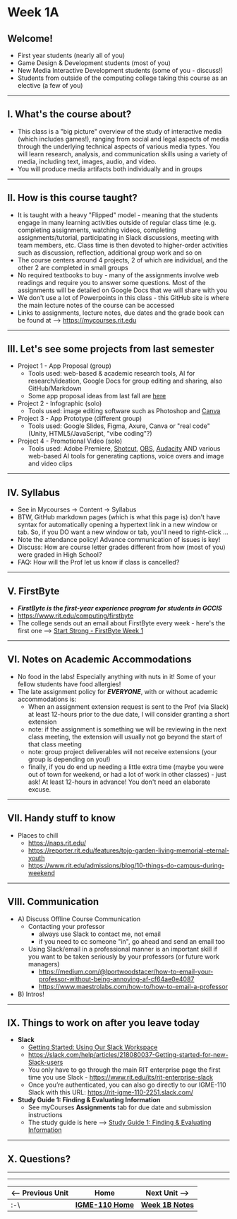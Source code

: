 # Week 1A

## Welcome!
- First year students (nearly all of you)
- Game Design & Development students (most of you)
- New Media Interactive Development students (some of you - discuss!)
- Students from outside of the computing college taking this course as an elective (a few of you)

---

## I. What's the course about?
- This class is a "big picture" overview of the study of interactive media (which includes games!), ranging from social and legal aspects of media through the underlying technical aspects of various media types. You will learn research, analysis, and communication skills using a variety of media, including text, images, audio, and video.
- You will produce media artifacts both individually and in groups

---

## II. How is this course taught?
- It is taught with a heavy "Flipped" model - meaning that the students engage in many learning activities outside of regular class time (e.g. completing assignments, watching videos, completing assignments/tutorial, participating in Slack discussions, meeting with team members, etc. Class time is then devoted to higher-order activities such as discussion, reflection, additional group work and so on
- The course centers around 4 projects, 2 of which are individual, and the other 2 are completed in small groups
- No required textbooks to buy - many of the assignments involve web readings and require you to answer some questions. Most of the assignments will be detailed on Google Docs that we will share with you
- We don't use a lot of Powerpoints in this class - this GitHub site is where the main lecture notes of the course can be accessed
- Links to assignments, lecture notes, due dates and the grade book can be found at -->  https://mycourses.rit.edu

---

## III. Let's see some projects from last semester
- Project 1 - App Proposal (group)
  - Tools used: web-based & academic research tools, AI for research/ideation, Google Docs for group editing and sharing, also GitHub/Markdown
  - Some app proposal ideas from last fall are [here](1B.md#some-examples-from-last-year)
- Project 2 - Infographic (solo)
  - Tools used: image editing software such as Photoshop and [Canva](https://www.canva.com/)
- Project 3 - App Prototype (different group)
  - Tools used: Google Slides, Figma, Axure, Canva or "real code" (Unity, HTML5/JavaScript, "vibe coding"?)
- Project 4 - Promotional Video (solo)
  - Tools used: Adobe Premiere, [Shotcut](https://www.movavi.com/learning-portal/shotcut-review.html), [OBS](https://restream.io/learn/what-is/obs), [Audacity](https://www.audacityteam.org/download/) AND various web-based AI tools for generating captions, voice overs and image and video clips

---

## IV. Syllabus
-  See in Mycourses -> Content -> Syllabus
  - BTW, GitHub markdown pages (which is what this page is) don't have syntax for automatically opening a hypertext link in a new window or tab. So, if you DO want a new window or tab, you'll need to right-click ...
- Note the attendance policy! Advance communication of issues is key!
- Discuss: How are course letter grades different from how (most of you) were graded in High School? 
- FAQ: How will the Prof let us know if class is cancelled?

---


## V. FirstByte
- ***FirstByte is the first-year experience program for students in GCCIS***
- https://www.rit.edu/computing/firstbyte
- The college sends out an email about FirstByte every week - here's the first one --> [Start Strong - FirstByte Week 1](../firstbyte)

---

## VI. Notes on Academic Accommodations
- No food in the labs! Especially anything with nuts in it! Some of your fellow students have food allergies!
- The late assignment policy for ***EVERYONE***, with or without academic accommodations is:
  - When an assignment extension request is sent to the Prof (via Slack) at least 12-hours prior to the due date, I will consider granting a short extension
  - note: if the assignment is something we will be reviewing in the next class meeting, the extension will usually not go beyond the start of that class meeting
  - note: group project deliverables will not receive extensions (your group is depending on you!)
  - finally, if you do end up needing a little extra time (maybe you were out of town for weekend, or had a lot of work in other classes) - just ask! At least 12-hours in advance! You don't need an elaborate excuse.

---

## VII. Handy stuff to know
- Places to chill
  - https://naps.rit.edu/
  - https://reporter.rit.edu/features/tojo-garden-living-memorial-eternal-youth
  - https://www.rit.edu/admissions/blog/10-things-do-campus-during-weekend

---

## VIII. Communication
- A) Discuss Offline Course Communication
  - Contacting your professor
    - always use Slack to contact me, not email
    - if you need to cc someone "in", go ahead and send an email too
  - Using Slack/email in a professional manner is an important skill if you want to be taken seriously by your professors (or future work managers)
    - https://medium.com/@lportwoodstacer/how-to-email-your-professor-without-being-annoying-af-cf64ae0e4087
    - https://www.maestrolabs.com/how-to/how-to-email-a-professor
- B) Intros!

---

## IX. Things to work on after you leave today
- **Slack**
  - [Getting Started: Using Our Slack Workspace](https://docs.google.com/document/d/13Cuvi89jYdkzTEW_Wwsojk8bLBiLooFspHxqaOumhUI/edit?usp=sharing)
  - https://slack.com/help/articles/218080037-Getting-started-for-new-Slack-users
  - You only have to go through the main RIT enterprise page the first time you use Slack - https://www.rit.edu/its/rit-enterprise-slack
  - Once you’re authenticated, you can also go directly to our IGME-110 Slack with this URL:  https://rit-igme-110-2251.slack.com/
- **Study Guide 1: Finding & Evaluating Information**
  - See myCourses **Assignments** tab for due date and submission instructions
  - The study guide is here --> [Study Guide 1: Finding & Evaluating Information](https://docs.google.com/document/d/1wDECfUJ0vOIfQwDLwyfGh6lNDSAkpz16XXAOAUGdJ1A/copy)

---

## X. Questions?

---
---

| <-- Previous Unit | Home | Next Unit -->
| --- | --- | --- 
|   :-\  |  [**IGME-110 Home**](../) | [**Week 1B Notes**](1B.md)
